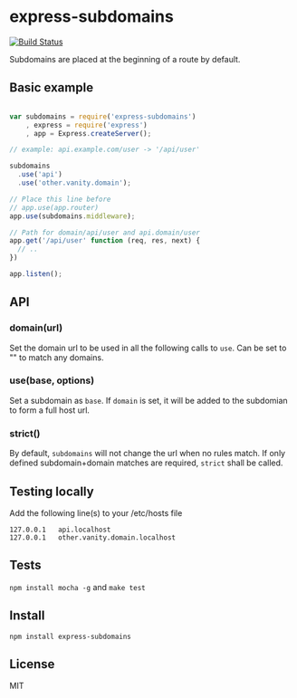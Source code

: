 # express-subdomains
[![Build Status](https://secure.travis-ci.org/tblobaum/express-subdomains.png)](http://travis-ci.org/tblobaum/express-subdomains)

Subdomains are placed at the beginning of a route by default.

## Basic example

```javascript

var subdomains = require('express-subdomains')
    , express = require('express')
    , app = Express.createServer();

// example: api.example.com/user -> '/api/user'

subdomains
  .use('api')
  .use('other.vanity.domain');

// Place this line before
// app.use(app.router)
app.use(subdomains.middleware);

// Path for domain/api/user and api.domain/user
app.get('/api/user' function (req, res, next) {
  // ..
})

app.listen();

````

## API

### domain(url)

Set the domain url to be used in all the following calls to ```use```.
Can be set to "" to match any domains.

### use(base, options)

Set a subdomain as ```base```. If ```domain``` is set, it will be added
to the subdomian to form a full host url.

### strict()

By default, ```subdomains``` will not change the url when no rules
match. If only defined subdomain+domain matches are required,
```strict``` shall be called.

## Testing locally

Add the following line(s) to your /etc/hosts file
```
127.0.0.1   api.localhost
127.0.0.1   other.vanity.domain.localhost
```

## Tests

`npm install mocha -g` and `make test`

## Install

`npm install express-subdomains`

## License

MIT

